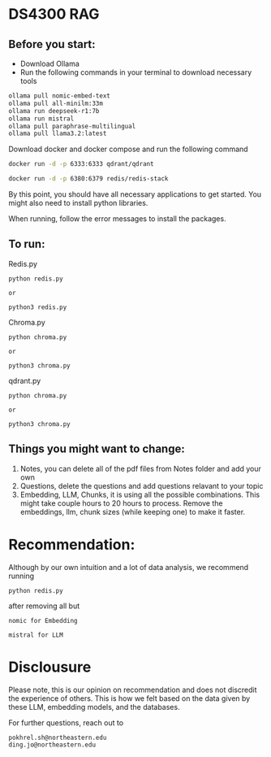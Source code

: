 # DS4300 RAG 

## Before you start:
* Download Ollama
* Run the following commands in your terminal to download necessary tools
```bash
ollama pull nomic-embed-text
ollama pull all-minilm:33m
ollama run deepseek-r1:7b
ollama run mistral
ollama pull paraphrase-multilingual
ollama pull llama3.2:latest
```

Download docker and docker compose and run the following command
```bash
docker run -d -p 6333:6333 qdrant/qdrant

docker run -d -p 6380:6379 redis/redis-stack

```

By this point, you should have all necessary applications to get started. You might also need to install python libraries.

When running, follow the error messages to install the packages.

## To run:

Redis.py
```
python redis.py

or 

python3 redis.py
```

Chroma.py
```
python chroma.py

or 

python3 chroma.py
```

qdrant.py
```
python chroma.py

or 

python3 chroma.py
```

## Things you might want to change:
1. Notes, you can delete all of the pdf files from Notes folder and add your own
2. Questions, delete the questions and add questions relavant to your topic
3. Embedding, LLM, Chunks, it is using all the possible combinations. This might take couple hours to 20 hours to process. Remove the embeddings, llm, chunk sizes (while keeping one) to make it faster. 

# Recommendation:

Although by our own intuition and a lot of data analysis, we recommend running 
```
python redis.py
``` 
after removing all but
```
nomic for Embedding

mistral for LLM
```

# Disclousure

Please note, this is our opinion on recommendation and does not discredit the experience of others. This is how we felt based on the data given by these LLM, embedding models, and the databases.


For further questions, reach out to 

```
pokhrel.sh@northeastern.edu
ding.jo@northeastern.edu
```